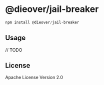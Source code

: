 # @dieover/jail-breaker

```javascript
npm install @dieover/jail-breaker
```

## Usage

// TODO

## License

Apache License Version 2.0

